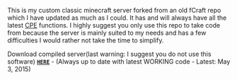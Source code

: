 This is my custom classic minecraft server forked from an old fCraft repo which I have updated as much as I could. It has and will always have all the latest [CPE](http://wiki.vg/CPE) functions. I highly suggest you only use this repo to take code from because the server is mainly suited to my needs and has a few difficulties I would rather not take the time to simplify.

Download compiled server(last warning: I suggest you do not use this software) [**`HERE`**](http://123dmwm.tk/Random/ProCraft.zip) - (Always up to date with latest WORKING code - Latest: May 3, 2015)
